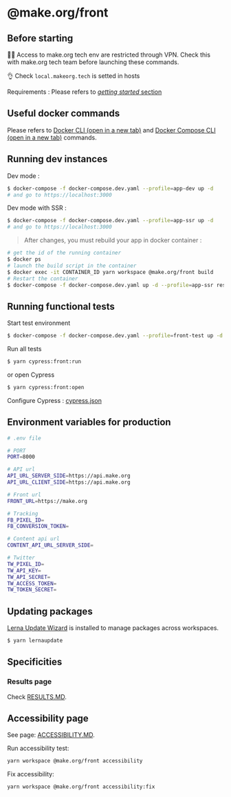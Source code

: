 # @make.org/front

## Before starting

:guardsman: Access to make.org tech env are restricted through VPN. Check this with make.org tech team before launching these commands.

:ok_hand: Check `local.makeorg.tech` is setted in hosts

Requirements :
Please refers to [_getting started_ section](../../README.md#getting-started)

## Useful docker commands

Please refers to <a href="https://docs.docker.com/engine/reference/commandline/docker/" target="_blank">Docker CLI (open in a new tab)</a> and <a href="https://docs.docker.com/compose/reference/" target="_blank">Docker Compose CLI (open in a new tab)</a> commands.

## Running dev instances

Dev mode :

```bash
$ docker-compose -f docker-compose.dev.yaml --profile=app-dev up -d
# and go to https://localhost:3000
```

Dev mode with SSR :

```bash
$ docker-compose -f docker-compose.dev.yaml --profile=app-ssr up -d
# and go to https://localhost:3000
```

> After changes, you must rebuild your app in docker container :

```bash
# get the id of the running container
$ docker ps
# launch the build script in the container
$ docker exec -it CONTAINER_ID yarn workspace @make.org/front build
# Restart the container
$ docker-compose -f docker-compose.dev.yaml up -d --profile=app-ssr restart
```

## Running functional tests

Start test environment

```bash
$ docker-compose -f docker-compose.dev.yaml --profile=front-test up -d
```

Run all tests

```bash
$ yarn cypress:front:run
```

or open Cypress

```bash
$ yarn cypress:front:open
```

Configure Cypress : [cypress.json](./cypress.json)

## Environment variables for production

```bash
# .env file

# PORT
PORT=8000

# API url
API_URL_SERVER_SIDE=https://api.make.org
API_URL_CLIENT_SIDE=https://api.make.org

# Front url
FRONT_URL=https://make.org

# Tracking
FB_PIXEL_ID=
FB_CONVERSION_TOKEN=

# Content api url
CONTENT_API_URL_SERVER_SIDE=

# Twitter
TW_PIXEL_ID=
TW_API_KEY=
TW_API_SECRET=
TW_ACCESS_TOKEN=
TW_TOKEN_SECRET=
```

## Updating packages

[Lerna Update Wizard](https://github.com/Anifacted/lerna-update-wizard) is installed to manage packages across workspaces.

```bash
$ yarn lernaupdate
```

## Specificities

### Results page

Check [RESULTS.MD](./server/staticData/RESULTS.MD).

## Accessibility page

See page: [ACCESSIBILITY.MD](../../docs/accessibility.md).

Run accessibility test:

```bash
yarn workspace @make.org/front accessibility
```

Fix accessibility:

```bash
yarn workspace @make.org/front accessibility:fix
```
